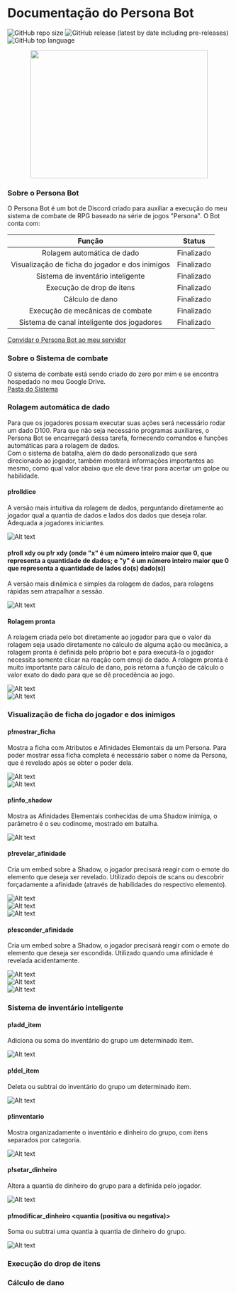 # Documentação do Persona Bot

![GitHub repo size](https://img.shields.io/github/repo-size/ViniciusHora1009/persona-bot)
![GitHub release (latest by date including pre-releases)](https://img.shields.io/github/v/release/ViniciusHora1009/persona-bot?include_prereleases)
![GitHub top language](https://img.shields.io/github/languages/top/ViniciusHora1009/persona-bot)

<p align="center">
  <img img width="400" height="288" src="https://github.com/ViniciusHora1009/persona-bot/blob/main/imagens/persona-bot-circle.png">
</p>

### Sobre o Persona Bot
O Persona Bot é um bot de Discord criado para auxiliar a execução do meu sistema de combate de RPG baseado na série de jogos "Persona". O Bot conta com:<br>

| Função                                          | Status       |
|:-----------------------------------------------:|:------------:|
| Rolagem automática de dado                      | Finalizado   |
| Visualização de ficha do jogador e dos inimigos | Finalizado   |
| Sistema de inventário inteligente               | Finalizado   |
| Execução de drop de itens                       | Finalizado   |
| Cálculo de dano                                 | Finalizado   |
| Execução de mecânicas de combate                | Finalizado   |
| Sistema de canal inteligente dos jogadores      | Finalizado   |

[Convidar o Persona Bot ao meu servidor](https://discord.com/api/oauth2/authorize?client_id=788843258306101279&permissions=8&scope=bot)<br>

### Sobre o Sistema de combate
O sistema de combate está sendo criado do zero por mim e se encontra hospedado no meu Google Drive.<br>
[Pasta do Sistema](https://drive.google.com/drive/folders/16OB41w_IHq1p9vzMyiCOC2TrLpnopyDq?usp=sharing)

### Rolagem automática de dado
Para que os jogadores possam executar suas ações será necessário rodar um dado D100. Para que não seja necessário programas auxiliares, o Persona Bot se encarregará dessa tarefa, fornecendo comandos e funções automáticas para a rolagem de dados.<br>
Com o sistema de batalha, além do dado personalizado que será direcionado ao jogador, também mostrará informações importantes ao mesmo, como qual valor abaixo que ele deve tirar para acertar um golpe ou habilidade.

#### p!rolldice
A versão mais intuitiva da rolagem de dados, perguntando diretamente ao jogador qual a quantia de dados e lados dos dados que deseja rolar. Adequada a jogadores iniciantes.

![Alt text](https://github.com/ViniciusHora1009/persona-bot/blob/main/imagens/print1.PNG "Rolldice")

#### p!roll xdy ou p!r xdy (onde "x" é um número inteiro maior que 0, que representa a quantidade de dados; e "y" é um número inteiro maior que 0 que representa a quantidade de lados do(s) dado(s))
A versão mais dinâmica e simples da rolagem de dados, para rolagens rápidas sem atrapalhar a sessão.

![Alt text](https://github.com/ViniciusHora1009/persona-bot/blob/main/imagens/print2.PNG "Roll")

#### Rolagem pronta
A rolagem criada pelo bot diretamente ao jogador para que o valor da rolagem seja usado diretamente no cálculo de alguma ação ou mecânica, a rolagem pronta é definida pelo próprio bot e para executá-la o jogador necessita somente clicar na reação com emoji de dado. 
A rolagem pronta é muito importante para cálculo de dano, pois retorna a função de cálculo o valor exato do dado para que se dê procedência ao jogo.

![Alt text](https://github.com/ViniciusHora1009/persona-bot/blob/main/imagens/print0.PNG "Rolagem Pronta")<br>
![Alt text](https://github.com/ViniciusHora1009/persona-bot/blob/main/imagens/print0.5.PNG "Rolagem Pronta2")<br>

### Visualização de ficha do jogador e dos inimigos

#### p!mostrar_ficha <nome da persona>
Mostra a ficha com Atributos e Afinidades Elementais da um Persona. Para poder mostrar essa ficha completa é necessário saber o nome da Persona, que é revelado após se obter o poder dela.
  
![Alt text](https://github.com/ViniciusHora1009/persona-bot/blob/main/imagens/print3.PNG "Ficha Persona")<br>
![Alt text](https://github.com/ViniciusHora1009/persona-bot/blob/main/imagens/print3.5.PNG "Ficha Persona2")<br>

#### p!info_shadow <nome da shadow>
Mostra as Afinidades Elementais conhecidas de uma Shadow inimiga, o parâmetro é o seu codinome, mostrado em batalha.

![Alt text](https://github.com/ViniciusHora1009/persona-bot/blob/main/imagens/print4.PNG "Info Shadow")
  
#### p!revelar_afinidade <nome da shadow>
Cria um embed sobre a Shadow, o jogador precisará reagir com o emote do elemento que deseja ser revelado. Utilizado depois de scans ou descobrir forçadamente a afinidade (através de habilidades do respectivo elemento).
  
![Alt text](https://github.com/ViniciusHora1009/persona-bot/blob/main/imagens/print5.PNG "Revelar Afinidade da Shadow")<br>
![Alt text](https://github.com/ViniciusHora1009/persona-bot/blob/main/imagens/print6.PNG "Revelar Afinidade da Shadow2")<br>
![Alt text](https://github.com/ViniciusHora1009/persona-bot/blob/main/imagens/print7.PNG "Revelar Afinidade da Shadow3")<br>
  
#### p!esconder_afinidade <nome da shadow>
Cria um embed sobre a Shadow, o jogador precisará reagir com o emote do elemento que deseja ser escondida. Utilizado quando uma afinidade é revelada acidentamente.
  
![Alt text](https://github.com/ViniciusHora1009/persona-bot/blob/main/imagens/print8.PNG "Esconder Afinidade da Shadow")<br>
![Alt text](https://github.com/ViniciusHora1009/persona-bot/blob/main/imagens/print9.PNG "Esconder Afinidade da Shadow2")<br>
![Alt text](https://github.com/ViniciusHora1009/persona-bot/blob/main/imagens/print10.PNG "Esconder Afinidade da Shadow3")<br>

### Sistema de inventário inteligente

#### p!add_item <quantidade> <nome do item>
Adiciona ou soma do inventário do grupo um determinado item.

![Alt text](https://github.com/ViniciusHora1009/persona-bot/blob/main/imagens/print11.PNG "Adicionar Item")
  
#### p!del_item <quantidade> <nome do item>
Deleta ou subtrai do inventário do grupo um determinado item.
  
![Alt text](https://github.com/ViniciusHora1009/persona-bot/blob/main/imagens/print12.PNG "Remover item")
  
#### p!inventario
Mostra organizadamente o inventário e dinheiro do grupo, com itens separados por categoria.

![Alt text](https://github.com/ViniciusHora1009/persona-bot/blob/main/imagens/print13.PNG "Inventário")

#### p!setar_dinheiro <quantia>
Altera a quantia de dinheiro do grupo para a definida pelo jogador.

![Alt text](https://github.com/ViniciusHora1009/persona-bot/blob/main/imagens/print14.PNG "Setar dinheiro")

#### p!modificar_dinheiro <quantia (positiva ou negativa)>
Soma ou subtrai uma quantia à quantia de dinheiro do grupo.

![Alt text](https://github.com/ViniciusHora1009/persona-bot/blob/main/imagens/print15.PNG "Soma ou Subtração do dinheiro")

### Execução do drop de itens

### Cálculo de dano
